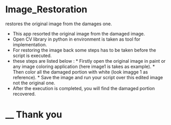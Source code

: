 # Image_Restoration
restores the original image from the damages one.


* This app resorted the original image from the damaged image.
* Open CV library in python in environment is taken as tool for implementation.
* For restoring the image back some steps has to be taken before the script is executed.
* these steps are listed below :
      * Firstly open the original image in paint or any image coloring application (here image1 is takes as example).
      * Then color all the damaged portion with white (look imagge 1 as reference).
      * Save the image and run your script over this edited image not the original one.
 * After the execution is completed, you will find the damaged portion recovered.
 
# __ Thank you
